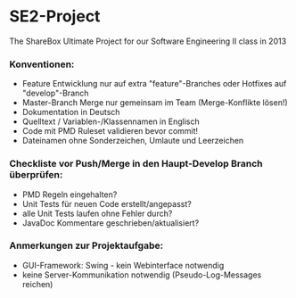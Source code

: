 SE2-Project
===========

The ShareBox Ultimate Project for our Software Engineering II class in 2013


### Konventionen:


- Feature Entwicklung nur auf extra "feature"-Branches oder Hotfixes auf "develop"-Branch 
- Master-Branch Merge nur gemeinsam im Team (Merge-Konflikte lösen!)
- Dokumentation in Deutsch
- Quelltext / Variablen-/Klassennamen in Englisch
- Code mit PMD Ruleset validieren bevor commit!
- Dateinamen ohne Sonderzeichen, Umlaute und Leerzeichen

### Checkliste vor Push/Merge in den Haupt-Develop Branch überprüfen:

- PMD Regeln eingehalten?
- Unit Tests für neuen Code erstellt/angepasst?
- alle Unit Tests laufen ohne Fehler durch?
- JavaDoc Kommentare geschrieben/aktualisiert?


### Anmerkungen zur Projektaufgabe:

- GUI-Framework: Swing - kein Webinterface notwendig
- keine Server-Kommunikation notwendig (Pseudo-Log-Messages reichen)
